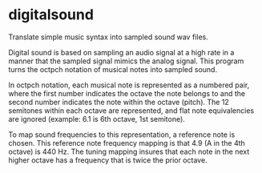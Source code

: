 # digitalsound
Translate simple music syntax into sampled sound wav files.

Digital sound is based on sampling an audio signal at a high rate in a manner that the sampled signal mimics the analog signal. This program turns the octpch notation of musical notes into sampled sound.

In octpch notation, each musical note is represented as a numbered pair, where the first number indicates the octave the note belongs to and the second number indicates the note within the octave (pitch). The 12 semitones within each octave are represented, and flat note equivalencies are ignored (example: 6.1 is 6th octave, 1st semitone).

To map sound frequencies to this representation, a reference note is chosen. This reference note frequency mapping is that 4.9 (A in the 4th octave) is 440 Hz. The tuning mapping insures that each note in the next higher octave has a frequency that is twice the prior octave.
